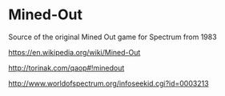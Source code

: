 # Mined-Out
Source of the original Mined Out game for Spectrum from 1983

https://en.wikipedia.org/wiki/Mined-Out

http://torinak.com/qaop#!minedout

http://www.worldofspectrum.org/infoseekid.cgi?id=0003213
